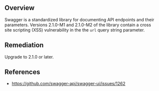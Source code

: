 ## Overview
Swagger is a standardized library for documenting API endpoints and their parameters. Versions 2.1.0-M1 and 2.1.0-M2 of the library contain a cross site scripting (XSS) vulnerability in the the `url` query string parameter.

## Remediation
Upgrade to 2.1.0 or later.

## References
- https://github.com/swagger-api/swagger-ui/issues/1262

